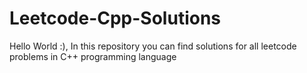 # Leetcode-Cpp-Solutions
Hello World :), In this repository you can find solutions for all leetcode problems in C++ programming language
